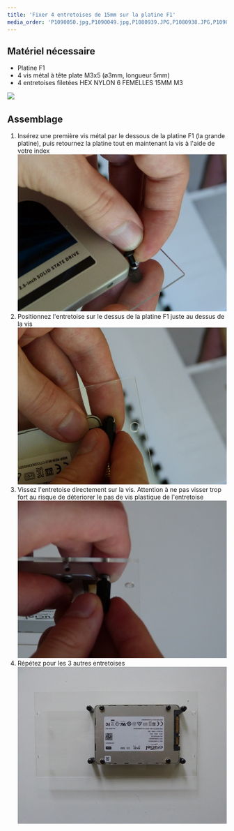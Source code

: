 ```yaml
---
title: 'Fixer 4 entretoises de 15mm sur la platine F1'
media_order: 'P1090050.jpg,P1090049.jpg,P1080939.JPG,P1080938.JPG,P1090047.jpg,P1090045.jpg,P1090048.jpg'
---
```


## Matériel nécessaire

* Platine F1
* 4 vis métal à tête plate M3x5 \(ø3mm, longueur 5mm\)
* 4 entretoises filetées HEX NYLON 6 FEMELLES 15MM M3  

![](IMG_5192.JPG)

## Assemblage

1. Insérez une première vis métal par le dessous de la platine F1 (la grande platine), puis retournez la platine tout en maintenant la vis à l'aide de votre index
   ![](P1090050.jpg)
2. Positionnez l'entretoise sur le dessus de la platine F1 juste au dessus de la vis
  ![](P1090049.jpg)
3. Vissez l'entretoise directement sur la vis. Attention à ne pas visser trop fort au risque de déteriorer le pas de vis plastique de l'entretoise  
   ![](P1090048.jpg)
4. Répétez pour les 3 autres entretoises 
	![](P1080939.JPG)
